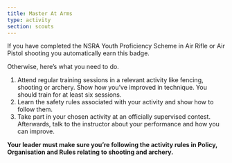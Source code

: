 ```yaml
---
title: Master At Arms
type: activity
section: scouts
---
```


If you have completed the NSRA Youth Proficiency Scheme in Air Rifle or Air Pistol shooting you automatically earn this badge.

Otherwise, here’s what you need to do.

1. Attend regular training sessions in a relevant activity like fencing, shooting or archery. Show how you’ve improved in technique. You should train for at least six sessions.
1. Learn the safety rules associated with your activity and show how to follow them.
1. Take part in your chosen activity at an officially supervised contest. Afterwards, talk to the instructor about your performance and how you can improve.

**Your leader must make sure you’re following the activity rules in Policy, Organisation and Rules relating to shooting and archery.**
 